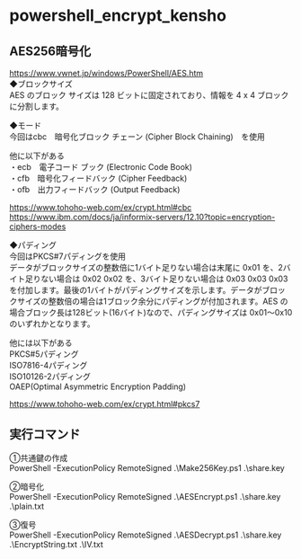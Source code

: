# powershell_encrypt_kensho

## AES256暗号化  
https://www.vwnet.jp/windows/PowerShell/AES.htm  
◆ブロックサイズ  
AES のブロック サイズは 128 ビットに固定されており、情報を 4 x 4 ブロックに分割します。  

◆モード  
今回はcbc　暗号化ブロック チェーン (Cipher Block Chaining)　を使用  

他に以下がある  
・ecb　電子コード ブック (Electronic Code Book)  
・cfb　暗号化フィードバック (Cipher Feedback)  
・ofb　出力フィードバック (Output Feedback)  


https://www.tohoho-web.com/ex/crypt.html#cbc  
https://www.ibm.com/docs/ja/informix-servers/12.10?topic=encryption-ciphers-modes  

◆パディング  
今回はPKCS#7パディングを使用  
データがブロックサイズの整数倍に1バイト足りない場合は末尾に 0x01 を、2バイト足りない場合は 0x02 0x02 を、3バイト足りない場合は 0x03 0x03 0x03 を付加します。最後の1バイトがパディングサイズを示します。データがブロックサイズの整数倍の場合は1ブロック余分にパディングが付加されます。AES の場合ブロック長は128ビット(16バイト)なので、パディングサイズは 0x01～0x10 のいずれかとなります。  

他には以下がある  
PKCS#5パディング  
ISO7816-4パディング  
ISO10126-2パディング  
OAEP(Optimal Asymmetric Encryption Padding)  

https://www.tohoho-web.com/ex/crypt.html#pkcs7  

## 実行コマンド
①共通鍵の作成  
PowerShell -ExecutionPolicy RemoteSigned .\Make256Key.ps1 .\share.key

②暗号化  
PowerShell -ExecutionPolicy RemoteSigned .\AESEncrypt.ps1 .\share.key .\plain.txt

③復号  
PowerShell -ExecutionPolicy RemoteSigned .\AESDecrypt.ps1 .\share.key .\EncryptString.txt .\IV.txt
